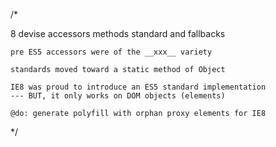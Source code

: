 /*

8   devise accessors methods
    standard and fallbacks

    pre ES5 accessors were of the __xxx__ variety

    standards moved toward a static method of Object

    IE8 was proud to introduce an ES5 standard implementation
    --- BUT, it only works on DOM objects (elements)

    @do: generate polyfill with orphan proxy elements for IE8

*/
